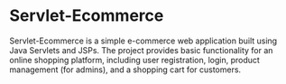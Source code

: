 # Servlet-Ecommerce
Servlet-Ecommerce is a simple e-commerce web application built using Java Servlets and JSPs. The project provides basic functionality for an online shopping platform, including user registration, login, product management (for admins), and a shopping cart for customers.
